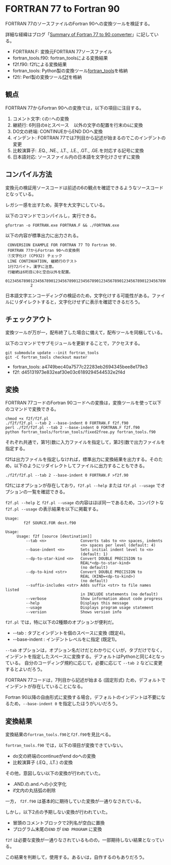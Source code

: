# FORTRAN 77 to Fortran 90
FORTRAN 77のソースファイルのFortran 90への変換ツールを検証する。

詳細な経緯はブログ「[Summary of Fortran 77 to 90 converter](https://senooken.jp/blog/2014/08/08/)」に記している。

- FORTRAN.F: 変換元FORTRAN 77ソースファイル
- fortran_tools.f90: fortran_toolsによる変換結果
- f2f.f90: f2fによる変換結果
- fortran_tools: Python製の変換ツール[fortran_tools](https://github.com/arktools/fortran_tools)を格納
- f2f/: Perl製の変換ツール[f2f](https://bitbucket.org/lemonlab/f2f/)を格納

## 観点
FORTRAN 77からFortran 90への変換では，以下の項目に注目する。

1. コメント文字: `C`の`!`への変換
2. 継続行: 6列目の`0`とスペース ` ` 以外の文字の配置を行末の`&`に変換
3. DO文の終端: CONTINUEからEND DOへ変換
4. インデント: FORTRAN 77では7列目から記述が始まるのでこのインデントの変更
5. 比較演算子: .EQ., .NE., .LT., .LE., .GT., .GE.を対応する記号に変換
6. 日本語対応: ソースファイル内の日本語を文字化けさせずに変換

## コンパイル方法
変換元の検証用ソースコードは前述の6の観点を確認できるようなソースコードとなっている。

レガシー感を出すため，英字を大文字にしている。

以下のコマンドでコンパイルし，実行できる。

```
gfortran -o FORTRAN.exe FORTRAN.F && ./FORTRAN.exe
```

以下の内容が標準出力に出力される。

```
 CONVERSION EXAMPLE FOR FORTRAN 77 TO Fortran 90.
 FORTRAN 77からFortran 90への変換例
 ①文字化け (CP932) チェック
 LINE CONTINUATION, 継続行のテスト
 1行72バイト。漢字に注意。
 行継続は6桁目に0と空白以外を配置。
 0123456789012345678901234567890123456789012345678901234567890123456789012345678901234567890123456789
           2
```

日本語文字エンコーディングの検証のため，文字化けする可能性がある。ファイルにリダイレクトすると，文字化けせずに表示を確認できるだろう。

## チェックアウト
変換ツールが万が一，配布終了した場合に備えて，配布ツールを同梱している。

以下のコマンドでサブモジュールを更新することで，アクセスする。

```
git submodule update --init fortran_tools
git -C fortran_tools checkout master
```

- fortran_tools: a4749bec40a7577c22283eb2694345bee8e179e3
- f2f: d45131973e832eaf30e03c6189294544532e2f4d

## 変換
FORTRAN 77コードのFortran 90コードへの変換は，変換ツールを使って以下のコマンドで変換できる。

```
chmod +x f2f/f2f.pl
./f2f/f2f.pl --tab 2 --base-indent 0 FORTRAN.F f2f.f90
perl ./f2f/f2f.pl --tab 2 --base-indent 0 FORTRAN.F f2f.f90
python fortran_tools/fortran_tools/fixed2free.py fortran_tools.f90
```

それぞれ共通で，第1引数に入力ファイルを指定して，第2引数で出力ファイルを指定する。

f2fは出力ファイルを指定しなければ，標準出力に変換結果を出力する。そのため，以下のようにリダイレクトしてファイルに出力することもできる。

```
./f2f/f2f.pl --tab 2 --base-indent 0 FORTRAN.F >f2f.90
```

f2fにはオプションが存在しており，`f2f.pl --help` または `f2f.pl --usage` でオプションの一覧を確認できる。

`f2f.pl --help` と `f2f.pl --usage` の内容はほぼ同一であるため，コンパクトな `f2f.pl --usage` の表示結果を以下に掲載する。

```
Usage:
        f2f SOURCE.FOR dest.f90

Usage:
     Usage: f2f [source [destination]]
         --tab <n>               Converts tabs to <n> spaces, indents
                                 <n> spaces per level (default: 4)
         --base-indent <n>       Sets initial indent level to <n>
                                 (default: 1)
         --dp-to-star-kind <n>   Convert DOUBLE PRECISION to
                                 REAL*<dp-to-star-kind>
                                 (no default)
         --dp-to-kind <str>      Convert DOUBLE PRECISION to
                                 REAL (KIND=<dp-to-kind>)
                                 (no default)
         --suffix-includes <str> Adds suffix <str> to file names listed
                                 in INCLUDE statements (no default)
         --verbose               Show information about code progress
         --help                  Displays this message
         --usage                 Displays program usage statement
         --version               Shows version info
```

`f2f.pl` では，特に以下の2種類のオプションが便利だ。

- --tab <n>: タブとインデントを<n>個のスペースに変換 (既定4)。
- --base-indent <n>: インデントレベルを<n>に指定 (既定1)。

`--tab` オプションは，オプション名だけだとわかりにくいが，タブだけでなく，インデントを指定したスペースに変換する。デフォルトはPythonと同じ4となっている。
自分のコーディング規約に応じて，必要に応じて `--tab 2` などに変更するとよいだろう。

FORTRAN 77コードは，7列目から記述が始まる (固定形式) ため，デフォルトでインデントが存在していることになる。

Fortran 90以降の自由形式に変換する場合，デフォルトのインデントは不要になるため，`--base-indent 0` を指定したほうがいいだろう。

## 変換結果
変換結果の`fortran_tools.f90`と`f2f.f90`を見比べる。

`fortran_tools.f90` では，以下の項目が変換できていない。

- do文の終端のcontinueがend doへの変換
- 比較演算子 (.EQ., .LT.) の変換

その他，意図しない以下の変換が行われていた。

- .AND.の.and.への小文字化
- if文内の丸括弧の削除

一方， `f2f.f90` は基本的に期待していた変換が一通りなされている。

しかし，以下2点の予期しない変換が行われていた。

- 冒頭のコメントブロックで2列名が空白に置換
- プログラム末尾の`END` が `END PROGRAM` に変換

`f2f` は必要な変換が一通りなされているものの，一部期待しない結果となっている。

この結果を判断して，使用する。あるいは，自作するのもありだろう。

